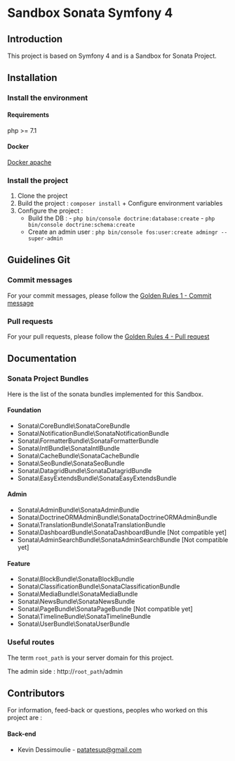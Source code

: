 Sandbox Sonata Symfony 4
========================

Introduction
------------

This project is based on Symfony 4 and is a Sandbox for Sonata Project.


Installation
------------

### Install the environment

#### Requirements

php >= 7.1

#### Docker

[Docker apache](https://github.com/mattcontet/environment)

### Install the project

1. Clone the project
2. Build the project : `composer install` + Configure environment variables
3. Configure the project :
    - Build the DB :
            - `php bin/console doctrine:database:create`
            - `php bin/console doctrine:schema:create`
    - Create an admin user : `php bin/console fos:user:create admingr --super-admin`

Guidelines Git
--------------

### Commit messages

For your commit messages, please follow the [Golden Rules 1 - Commit message](https://sites.google.com/emakina.fr/technopedia/golden-rules/1-commit-message)
  
### Pull requests

For your pull requests, please follow the [Golden Rules 4 - Pull request](https://sites.google.com/emakina.fr/technopedia/golden-rules/4-pull-request)

Documentation
-------------

### Sonata Project Bundles

Here is the list of the sonata bundles implemented for this Sandbox.

#### Foundation

-    Sonata\CoreBundle\SonataCoreBundle
-    Sonata\NotificationBundle\SonataNotificationBundle
-    Sonata\FormatterBundle\SonataFormatterBundle
-    Sonata\IntlBundle\SonataIntlBundle
-    Sonata\CacheBundle\SonataCacheBundle
-    Sonata\SeoBundle\SonataSeoBundle
-    Sonata\DatagridBundle\SonataDatagridBundle
-    Sonata\EasyExtendsBundle\SonataEasyExtendsBundle

#### Admin
-    Sonata\AdminBundle\SonataAdminBundle
-    Sonata\DoctrineORMAdminBundle\SonataDoctrineORMAdminBundle
-    Sonata\TranslationBundle\SonataTranslationBundle
-    Sonata\DashboardBundle\SonataDashboardBundle [Not compatible yet]
-    Sonata\AdminSearchBundle\SonataAdminSearchBundle [Not compatible yet]

#### Feature
-    Sonata\BlockBundle\SonataBlockBundle
-    Sonata\ClassificationBundle\SonataClassificationBundle
-    Sonata\MediaBundle\SonataMediaBundle
-    Sonata\NewsBundle\SonataNewsBundle
-    Sonata\PageBundle\SonataPageBundle [Not compatible yet]
-    Sonata\TimelineBundle\SonataTimelineBundle
-    Sonata\UserBundle\SonataUserBundle

### Useful routes

The term `root_path` is your server domain for this project.

The admin side : http://`root_path`/admin

Contributors
------------

For information, feed-back or questions, peoples who worked on this project are :

#### Back-end

* Kevin Dessimoulie - [patatesup@gmail.com](mailto:patatesup@gmail.com)
